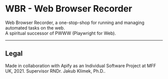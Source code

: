 # WBR - Web Browser Recorder
Web Browser Recorder, a one-stop-shop for running and managing automated tasks on the web. \
A spiritual successor of PWWW (Playwright for Web).

___

## Legal 

Made in collaboration with Apify as an Individual Software Project at MFF UK, 2021.
Supervisor RNDr. Jakub Klímek, Ph.D..

